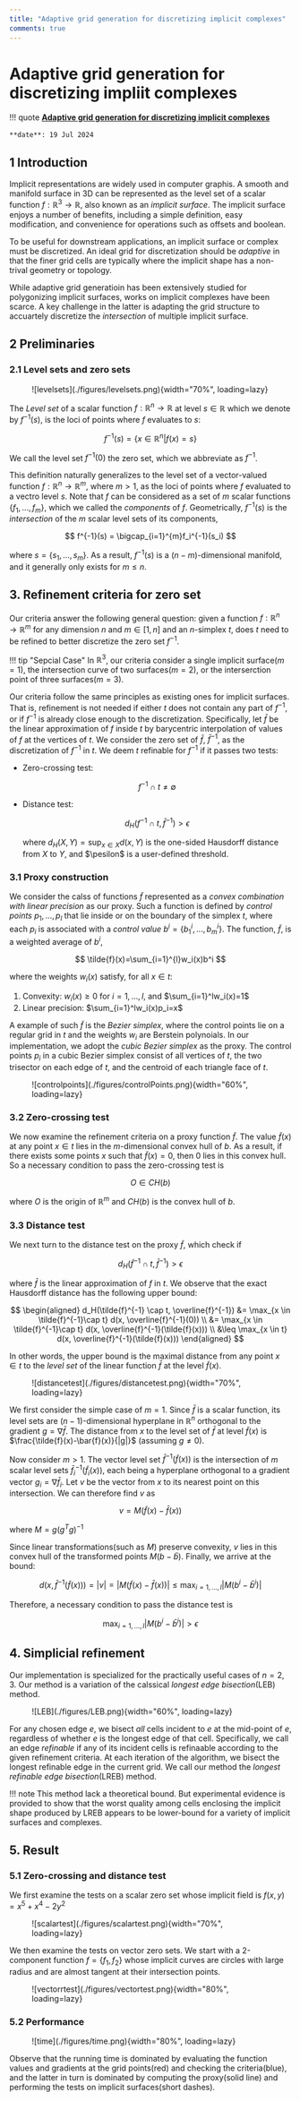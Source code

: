 ```yaml
---
title: "Adaptive grid generation for discretizing implicit complexes"
comments: true
---
```

# Adaptive grid generation for discretizing impliit complexes

!!! quote
    **[Adaptive grid generation for discretizing implicit complexes](https://dl.acm.org/doi/10.1145/3658215)**

    **date**: 19 Jul 2024

## 1 Introduction
Implicit representations are widely used in computer graphis. A smooth and manifold surface in 3D can be represented as the level set of a scalar function $f:\mathbb{R}^3 \rightarrow \mathbb{R}$, also known as an *implicit surface*. The implicit surface enjoys a number of benefits, including a simple definition, easy modification, and convenience for operations such as offsets and boolean.

To be useful for downstream applications, an implicit surface or complex must be discretized. An ideal grid for discretization should be *adaptive* in that the finer grid cells are typically where the implicit shape has a non-trival geometry or topology.

While adaptive grid generatioin has been extensively studied for polygonizing implicit surfaces, works on implicit complexes have been scarce. A key challenge in the latter is adapting the grid structure to accuartely discretize the *intersection* of multiple implicit surface.

## 2 Preliminaries

### 2.1 Level sets and zero sets

<figure markdown="span">
    ![levelsets](./figures/levelsets.png){width="70%", loading=lazy}
</figure>

The *Level set* of a scalar function $f:\mathbb{R}^n \rightarrow \mathbb{R}$ at level $s \in \mathbb{R}$ which we denote by $f^{-1}(s)$, is the loci of points where $f$ evaluates to $s$:

$$
f^{-1}(s) = \{x\in \mathbb{R}^n | f(x)=s\}
$$

We call the level set $f^{-1}(0)$ the zero set, which we abbreviate as $f^{-1}$.

This definition naturally generalizes to the level set of a vector-valued function $f:\mathbb{R}^n \rightarrow \mathbb{R}^m$, where $m > 1$, as the loci of points where $f$ evaluated to a vectro level $s$. Note that $f$ can be considered as a set of $m$ scalar functions $\{f_1,...,f_m\}$, which we called the *components* of $f$. Geometrically, $f^{-1}(s)$ is the *intersection* of the $m$ scalar level sets of its components,

$$
f^{-1}(s) = \bigcap_{i=1}^{m}f_i^{-1}(s_i)
$$

where $s=\{s_1,...,s_m\}$. As a result, $f^{-1}(s)$ is a $(n-m)$-dimensional manifold, and it generally only exists for $m \le n$.

## 3. Refinement criteria for zero set

Our criteria answer the following general question: given a function $f:\mathbb{R}^n \rightarrow \mathbb{R}^m$ for any dimension $n$ and $m \in [1,n]$ and an $n$-simplex $t$, does $t$ need to be refined to better discretize the zero set $f^{-1}$.

!!! tip "Sepcial Case"
    In $\mathbb{R}^3$, our criteria consider a single implicit surface($m=1$), the intersection curve of two surfaces($m=2$), or the interserction point of three surfaces($m=3$).

Our criteria follow the same principles as existing ones for implicit surfaces. That is, refinement is not needed if either $t$ does not contain any part of $f^{-1}$, or if $f^{-1}$ is already close enough to the discretization. Specifically, let $\bar{f}$ be the linear approximation of $f$ inside $t$ by barycentric interpolation of values of $f$ at the vertices of $t$. We consider the zero set of $\bar{f}$, $\bar{f}^{-1}$, as the discretization of $f^{-1}$ in $t$. We deem $t$ refinable for $f^{-1}$ if it passes two tests:

- Zero-crossing test:

    $$
    f^{-1} \cap t \ne \emptyset
    $$

- Distance test:

    $$
    d_H(f^{-1} \cap t, \bar{f}^{-1}) > \epsilon
    $$

    where $d_H(X, Y) = \text{sup}_{x\in X}d(x,Y)$ is the one-sided Hausdorff distance from $X$ to $Y$, and $\pesilon$ is a user-defined threshold.

### 3.1 Proxy construction

We consider the calss of functions $\tilde{f}$ represented as a *convex combination with linear precision* as our proxy. Such a function is defined by *control points* $p_1,...,p_l$ that lie inside or on the boundary of the simplex $t$, where each $p_i$ is associated with a *control value* $b^i=\{b_1^i,...,b_m^i\}$. The function, $\tilde{f}$, is a weighted average of $b^i$,

$$
\tilde{f}(x)=\sum_{i=1}^{l}w_i(x)b^i
$$

where the weights $w_i(x)$ satisfy, for all $x \in t$:

1. Convexity: $w_i(x) \ge 0$ for $i = 1,...,l$, and $\sum_{i=1}^lw_i(x)=1$
2. Linear precision: $\sum_{i=1}^lw_i(x)p_i=x$

A example of such $\tilde{f}$ is the *Bezier simplex*, where the control points lie on a regular grid in $t$ and the weights $w_i$ are Berstein polynoials. In our implementation, we adopt the *cubic Bezier simplex* as the proxy. The control points $p_i$ in a cubic Bezier simplex consist of all vertices of $t$, the two trisector on each edge of $t$, and the centroid of each triangle face of $t$.

<figure markdown="span">
    ![controlpoints](./figures/controlPoints.png){width="60%", loading=lazy}
</figure>

### 3.2 Zero-crossing test

We now examine the refinement criteria on a proxy function $\tilde{f}$. The value $\tilde{f}(x)$ at any point $x \in t$ lies in the $m$-dimensional convex hull of $b$. As a result, if there exists some points $x$ such that $\tilde{f}(x)=0$, then $0$ lies in this convex hull. So a necessary condition to pass the zero-crossing test is

$$
O \in CH(b)
$$

where $O$ is the origin of $\mathbb{R}^m$ and $CH(b)$ is the convex hull of $b$.

### 3.3 Distance test

We next turn to the distance test on the proxy $\tilde{f}$, which check if

$$
d_H(\tilde{f}^{-1}\cap t, \bar{f}^{-1}) > \epsilon
$$

where $\bar{f}$ is the linear approximation of $f$ in $t$. We observe that the exact Hausdorff distance has the following upper bound:

$$
\begin{aligned}
d_H(\tilde{f}^{-1} \cap t, \overline{f}^{-1}) 
&= \max_{x \in \tilde{f}^{-1}\cap t} d(x, \overline{f}^{-1}(0)) \\
&= \max_{x \in \tilde{f}^{-1}\cap t} d(x, \overline{f}^{-1}(\tilde{f}(x))) \\
&\leq \max_{x \in t} d(x, \overline{f}^{-1}(\tilde{f}(x)))
\end{aligned}
$$

In other words, the upper bound is the maximal distance from any point $x \in t$ to the *level set* of the linear function $\bar{f}$ at the level $\tilde{f}(x)$.

<figure markdown="span">
    ![distancetest](./figures/distancetest.png){width="70%", loading=lazy}
</figure>

We first consider the simple case of $m=1$. Since $\bar{f}$ is a scalar function, its level sets are $(n-1)$-dimensional hyperplane in $\mathbb{R}^n$ orthogonal to the gradient $g=\nabla \bar{f}$. The distance from $x$ to the level set of $\bar{f}$ at level $\tilde{f}(x)$ is $\frac{\tilde{f}(x)-\bar{f}(x)}{|g|}$ (assuming $g\ne 0$).

Now consider $m > 1$. The vector level set $\bar{f}^{-1}(\tilde{f}(x))$ is the intersection of $m$ scalar level sets $\bar{f}^{-1}_i(\tilde{f}_i(x))$, each being a hyperplane orthogonal to a gradient vector $g_i=\nabla \bar{f}_i$. Let $v$ be the vector from $x$ to its nearest point on this intersection. We can therefore find $v$ as

$$
v = M(\tilde{f}(x)-\bar{f}(x))
$$

where $M=g(g^Tg)^{-1}$

Since linear transformations(such as $M$) preserve convexity, $v$ lies in this convex hull of the transformed points $M(b-\bar{b})$. Finally, we arrive at the bound:

$$
d(x, \bar{f}^{-1}(\tilde{f}(x))) = |v| = |M(\tilde{f}(x)-\bar{f}(x))| \le \max_{i=1,...,l}|M(b^i-\bar{b}^i)|
$$

Therefore, a necessary condition to pass the distance test is

$$
\max_{i=1,...,l}|M(b^i-\bar{b}^i)| > \epsilon
$$

## 4. Simplicial refinement

Our implementation is specialized for the practically useful cases of $n=2,3$. Our method is a variation of the calssical *longest edge bisection*(LEB) method.

<figure markdown="span">
    ![LEB](./figures/LEB.png){width="60%", loading=lazy}
</figure>

For any chosen edge $e$, we bisect $all$ cells incident to $e$ at the mid-point of $e$, regardless of whether $e$ is the longest edge of that cell. Specifically, we call an edge *refinable* if any of its incident cells is refinaable according to the given refinement criteria. At each iteration of the algorithm, we bisect the longest refinable edge in the current grid. We call our method the *longest refinable edge bisection*(LREB) method.

!!! note
    This method lack a theoretical bound. But experimental evidence is provided to show that the worst quality among cells enclosing the implicit shape produced by LREB appears to be lower-bound for a variety of implicit surfaces and complexes.

## 5. Result

### 5.1 Zero-crossing and distance test

We first examine the tests on a scalar zero set whose implicit field is $f(x,y)=x^5+x^4-2y^2$

<figure markdown="span">
    ![scalartest](./figures/scalartest.png){width="70%", loading=lazy}
</figure>

We then examine the tests on vector zero sets. We start with a 2-component function $f=\{f_1,f_2\}$ whose implicit curves are circles with large radius and are almost tangent at their intersection points.

<figure markdown="span">
    ![vectorrtest](./figures/vectortest.png){width="80%", loading=lazy}
</figure>

### 5.2 Performance

<figure markdown="span">
    ![time](./figures/time.png){width="80%", loading=lazy}
</figure>

Observe that the running time is dominated by evaluating the function values and gradients at the grid points(red) and checking the criteria(blue), and the latter in turn is dominated by computing the proxy(solid line) and performing the tests on implicit surfaces(short dashes).
